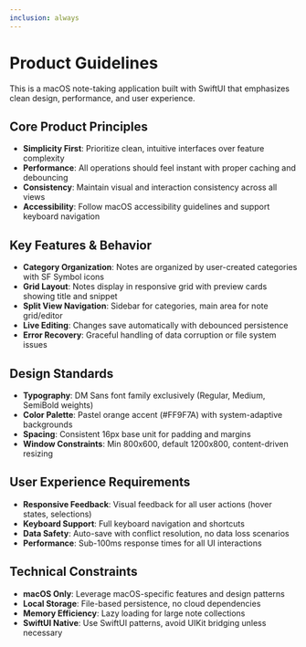 ```yaml
---
inclusion: always
---
```


# Product Guidelines

This is a macOS note-taking application built with SwiftUI that emphasizes clean design, performance, and user experience.

## Core Product Principles

- **Simplicity First**: Prioritize clean, intuitive interfaces over feature complexity
- **Performance**: All operations should feel instant with proper caching and debouncing
- **Consistency**: Maintain visual and interaction consistency across all views
- **Accessibility**: Follow macOS accessibility guidelines and support keyboard navigation

## Key Features & Behavior

- **Category Organization**: Notes are organized by user-created categories with SF Symbol icons
- **Grid Layout**: Notes display in responsive grid with preview cards showing title and snippet
- **Split View Navigation**: Sidebar for categories, main area for note grid/editor
- **Live Editing**: Changes save automatically with debounced persistence
- **Error Recovery**: Graceful handling of data corruption or file system issues

## Design Standards

- **Typography**: DM Sans font family exclusively (Regular, Medium, SemiBold weights)
- **Color Palette**: Pastel orange accent (#FF9F7A) with system-adaptive backgrounds
- **Spacing**: Consistent 16px base unit for padding and margins
- **Window Constraints**: Min 800x600, default 1200x800, content-driven resizing

## User Experience Requirements

- **Responsive Feedback**: Visual feedback for all user actions (hover states, selections)
- **Keyboard Support**: Full keyboard navigation and shortcuts
- **Data Safety**: Auto-save with conflict resolution, no data loss scenarios
- **Performance**: Sub-100ms response times for all UI interactions

## Technical Constraints

- **macOS Only**: Leverage macOS-specific features and design patterns
- **Local Storage**: File-based persistence, no cloud dependencies
- **Memory Efficiency**: Lazy loading for large note collections
- **SwiftUI Native**: Use SwiftUI patterns, avoid UIKit bridging unless necessary
